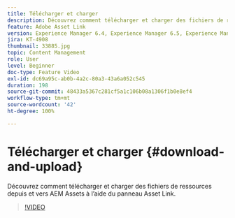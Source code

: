 ```yaml
---
title: Télécharger et charger
description: Découvrez comment télécharger et charger des fichiers de ressources depuis et vers AEM Assets à l’aide du panneau Asset Link.
feature: Adobe Asset Link
version: Experience Manager 6.4, Experience Manager 6.5, Experience Manager as a Cloud Service
jira: KT-4908
thumbnail: 33885.jpg
topic: Content Management
role: User
level: Beginner
doc-type: Feature Video
exl-id: dc69a95c-ab0b-4a2c-80a3-43a6a052c545
duration: 198
source-git-commit: 48433a5367c281cf5a1c106b08a1306f1b0e8ef4
workflow-type: tm+mt
source-wordcount: '42'
ht-degree: 100%

---
```


# Télécharger et charger {#download-and-upload}

Découvrez comment télécharger et charger des fichiers de ressources depuis et vers AEM Assets à l’aide du panneau Asset Link.

>[!VIDEO](https://video.tv.adobe.com/v/33885?quality=12&learn=on)
